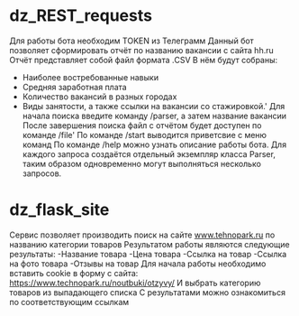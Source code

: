# dz_REST_requests
Для работы бота необходим TOKEN из Телеграмм
Данный бот позволяет сформировать отчёт по названию вакансии с сайта hh.ru
Отчёт представляет собой файл формата .CSV
В нём будут собраны:
- Наиболее востребованные навыки
- Средняя заработная плата
- Количество вакансий в разных городах
- Виды занятости, а также ссылки на вакансии со стажировкой.'
Для начала поиска введите команду /parser, а затем название вакансии
После завершения поиска файл с отчётом будет доступен по команде /file'
По команде /start выводится приветсвие с меню команд
По команде /help можно узнать описание работы бота.
Для каждого запроса создаётся отдельный экземпляр класса Parser, таким образом одновременно могут выполняться несколько запросов.

# dz_flask_site
Сервис позволяет производить поиск на сайте www.tehnopark.ru по названию категории товаров
Результатом работы являются следующие результаты:
-Название товара
-Цена товара
-Ссылка на товар
-Ссылка на фото товара
-Отзывы на товар
Для начала работы необходимо вставить cookie в форму с сайта: https://www.technopark.ru/noutbuki/otzyvy/
И выбрать категорию товаров из выпадающего списка
С результатами можно ознакомиться по соответствующим ссылкам

